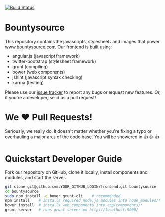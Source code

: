 [![Build Status](https://travis-ci.org/slicebo123/frontend.png)](https://travis-ci.org/[YOUR_GITHUB_USERNAME]/[YOUR_PROJECT_NAME])
# Bountysource
This repository contains the javascripts, stylesheets and images that power www.bountysource.com.  Our frontend is built using:

- angular.js (javascript framework)
- twitter-bootstrap (stylesheet framework)
- grunt (compiling)
- bower (web components)
- jshint (javascript syntax checking)
- karma (testing)

Please use our [issue tracker](https://github.com/bountysource/frontend/issues) to report any bugs or request new features.  Or, if you're a developer, send us a pull request!

# We :heart: Pull Requests!
Seriously, we really do.  It doesn't matter whether you're fixing a typo or overhauling a major area of the code base.  You will be showered in :thumbsup: :thumbsup: :thumbsup:

# Quickstart Developer Guide
Fork our repository on GitHub, clone it locally, install components and modules, and start the server.

```bash
git clone git@github.com:YOUR_GITHUB_LOGIN/frontend.git bountysource
cd bountysource
sudo npm install -g bower grunt-cli    # recommended
npm install    # installs required node.js modules into node_modules/*
bower install  # installs web components into app/components/*
grunt server   # runs grunt server on http://localhost:9000/
```

